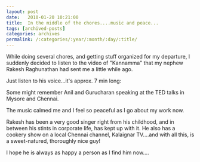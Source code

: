 ```yaml
---
layout: post
date:	2010-01-20 10:21:00
title:  In the middle of the chores....music and peace...
tags: [archived-posts]
categories: archives
permalink: /:categories/:year/:month/:day/:title/
---
```

While doing several chores, and getting stuff organized for my departure, I suddenly decided to listen to the video of "Kannamma" that my nephew Rakesh Raghunathan had sent me a little while ago.

Just listen to his voice...it's approx. 7 min long:


		  

<lj-embed id="147"/>


Some might remember Anil and Gurucharan speaking at the TED talks in Mysore and Chennai.

The music calmed me and I feel so peaceful as I go about my work now.

Rakesh has been a very good singer right from his childhood, and in between his stints in corporate life, has kept up with it. He also has a cookery show on a local Chennai channel, Kalaignar TV....and with all this, is a sweet-natured, thoroughly nice guy!

I hope he is always as happy a person as I find him now....

